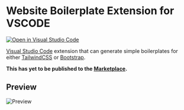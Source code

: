 # Website Boilerplate Extension for VSCODE

[![Open in Visual Studio Code](https://open.vscode.dev/badges/open-in-vscode.svg)](https://open.vscode.dev/jenslys/website-boilerplate-extension)

[Visual Studio Code](https://code.visualstudio.com/) extension that can generate simple boilerplates for either [TailwindCSS](https://getbootstrap.com/) or [Bootstrap](https://getbootstrap.com/).

**This has yet to be published to the [Marketplace](https://marketplace.visualstudio.com/vscode).**

## Preview

![Preview](https://i.imgur.com/222rYMA.gif)
